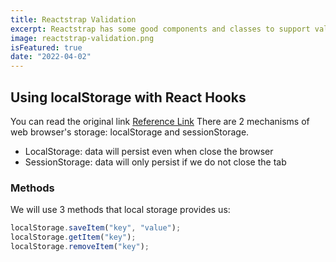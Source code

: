 ```yaml
---
title: Reactstrap Validation
excerpt: Reactstrap has some good components and classes to support validate form. We should try to use these to make our website become better.
image: reactstrap-validation.png
isFeatured: true
date: "2022-04-02"
---
```


## Using localStorage with React Hooks

You can read the original link [Reference Link](https://blog.logrocket.com/using-localstorage-react-hooks/)
There are 2 mechanisms of web browser's storage: localStorage and sessionStorage.

- LocalStorage: data will persist even when close the browser
- SessionStorage: data will only persist if we do not close the tab

### Methods

We will use 3 methods that local storage provides us:

```js
localStorage.saveItem("key", "value");
localStorage.getItem("key");
localStorage.removeItem("key");
```
